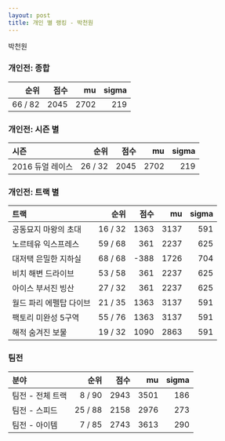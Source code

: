 ```yaml
---
layout: post
title: 개인 별 랭킹 - 박천원
---
```


박천원

### 개인전: 종합

| 순위 | 점수 | mu | sigma |
|---:|---:|---:|---:|
| 66 / 82 | 2045 | 2702 | 219 |

### 개인전: 시즌 별

| 시즌 | 순위 | 점수 | mu | sigma |
|:---|---:|---:|---:|---:|
| 2016 듀얼 레이스 | 26 / 32 | 2045 | 2702 | 219 |

### 개인전: 트랙 별

| 트랙 | 순위 | 점수 | mu | sigma |
|:---|---:|---:|---:|---:|
| 공동묘지 마왕의 초대 | 16 / 32 | 1363 | 3137 | 591 |
| 노르테유 익스프레스 | 59 / 68 | 361 | 2237 | 625 |
| 대저택 은밀한 지하실 | 68 / 68 | -388 | 1726 | 704 |
| 비치 해변 드라이브 | 53 / 58 | 361 | 2237 | 625 |
| 아이스 부서진 빙산 | 27 / 32 | 361 | 2237 | 625 |
| 월드 파리 에펠탑 다이브 | 21 / 35 | 1363 | 3137 | 591 |
| 팩토리 미완성 5구역 | 55 / 76 | 1363 | 3137 | 591 |
| 해적 숨겨진 보물 | 19 / 32 | 1090 | 2863 | 591 |

### 팀전

| 분야 | 순위 | 점수 | mu | sigma |
|:---|---:|---:|---:|---:|
| 팀전 - 전체 트랙 | 8 / 90 | 2943 | 3501 | 186 |
| 팀전 - 스피드 | 25 / 88 | 2158 | 2976 | 273 |
| 팀전 - 아이템 | 7 / 85 | 2743 | 3613 | 290 |

